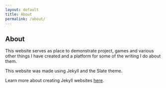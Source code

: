 ```yaml
---
layout: default
title: About
permalink: /about/
---
```


## About

This website serves as place to demonstrate project, games and various other things I have created and a platform for some of the writing I do about them. 

This website was made using Jekyll and the Slate theme. 

Learn more about creating Jekyll websites [here](https://jekyllrb.com/).